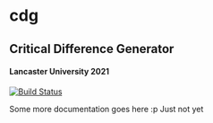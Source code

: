 # cdg
## Critical Difference Generator
#### Lancaster University 2021


[![Build Status](https://travis-ci.com/K-Molloy/cdg.svg?branch=main)](https://travis-ci.com/K-Molloy/cdg)


Some more documentation goes here :p
Just not yet
